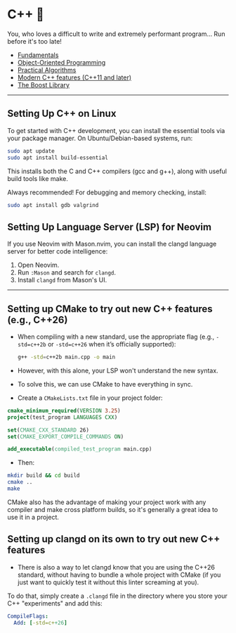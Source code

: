 # C++ 🤖

You, who loves a difficult to write and extremely performant program... Run before it's too late!

- [Fundamentals](fundamentals/)
- [Object-Oriented Programming](oop/)
- [Practical Algorithms](algorithms/)
- [Modern C++ features (C++11 and later)](features/)
- [The Boost Library](lib_boost/)

---

## Setting Up C++ on Linux

To get started with C++ development, you can install the essential tools via your package manager. On Ubuntu/Debian-based systems, run:

```sh
sudo apt update
sudo apt install build-essential
```

This installs both the C and C++ compilers (gcc and g++), along with useful build tools like make.

Always recommended! For debugging and memory checking, install:

```sh
sudo apt install gdb valgrind
```

## Setting Up Language Server (LSP) for Neovim

If you use Neovim with Mason.nvim, you can install the clangd language server for better code intelligence:

1. Open Neovim.
2. Run `:Mason` and search for `clangd`.
3. Install `clangd` from Mason's UI.

---

## Setting up CMake to try out new C++ features (e.g., C++26)

- When compiling with a new standard, use the appropriate flag (e.g., `-std=c++2b` or `-std=c++26` when it’s officially supported):

    ```sh
    g++ -std=c++2b main.cpp -o main
    ```

- However, with this alone, your LSP won't understand the new syntax.
- To solve this, we can use CMake to have everything in sync.
- Create a `CMakeLists.txt` file in your project folder:

```cmake
cmake_minimum_required(VERSION 3.25)
project(test_program LANGUAGES CXX)

set(CMAKE_CXX_STANDARD 26)
set(CMAKE_EXPORT_COMPILE_COMMANDS ON)

add_executable(compiled_test_program main.cpp)
```

- Then:

```bash
mkdir build && cd build
cmake ..
make
```

CMake also has the advantage of making your project work with any compiler and make cross platform builds, so it's generally a great idea to use it in a project.

## Setting up clangd on its own to try out new C++ features

- There is also a way to let clangd know that you are using the C++26 standard, without having to bundle a whole project with CMake (if you just want to quickly test it without this linter screaming at you).

To do that, simply create a `.clangd` file in the directory where you store your C++ "experiments" and add this:

```yaml
CompileFlags:
  Add: [-std=c++26]
```
